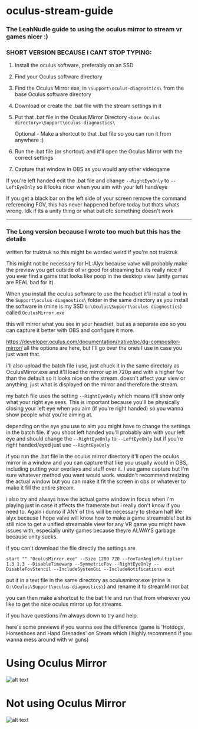 # oculus-stream-guide
### The LeahNudle guide to using the oculus mirror to stream vr games nicer :)

### SHORT VERSION BECAUSE I CANT STOP TYPING:
1. Install the oculus software, preferably on an SSD
2. Find your Oculus software directory
3. Find the Oculus Mirror exe, in `\Support\oculus-diagnostics\` from the base Oculus software directory
4. Download or create the .bat file with the stream settings in it
5. Put that .bat file in the Oculus Mirror Directory `<base Oculus directory>\Support\oculus-diagnostics\`

   Optional - Make a shortcut to that .bat file so you can run it from anywhere :)
   
6. Run the .bat file (or shortcut) and it'll open the Oculus Mirror with the correct settings
7. Capture that window in OBS as you would any other videogame

If you're left handed edit the .bat file and change `--RightEyeOnly` to `--LeftEyeOnly` so it looks nicer when you aim with your left hand/eye

If you get a black bar on the left side of your screen remove the command referencing FOV, this has never happened before today but thats whats wrong. Idk if its a unity thing or what but ofc something doesn't work

---
### The Long version because I wrote too much but this has the details

written for truktruk so this might be worded weird if you're not truktruk

This might not be necessary for HL:Alyx because valve will probably make the preview you get outside of vr good for streaming but its really nice if you ever find a game that looks like poop in the desktop view (unity games are REAL bad for it)

When you install the oculus software to use the headset it'll install a tool in the `Support\oculus-diagnostics\` folder in the same directory as you install the software in (mine is my SSD `G:\Oculus\Support\oculus-diagnostics`) called `OculusMirror.exe`

this will mirror what you see in your headset, but as a separate exe so you can capture it better with OBS and configure it more. 

https://developer.oculus.com/documentation/native/pc/dg-compositor-mirror/ all the options are here, but I'll go over the ones I use in case you just want that.



i'll also upload the batch file i use, just chuck it in the same directory as OculusMirror.exe and it'll load the mirror up in 720p and with a higher fov than the default so it looks nice on the stream. doesn't affect your view or anything, just what is displayed on the mirror and therefore the stream. 

my batch file uses the setting `--RightEyeOnly` which means it'll show only what your right eye sees. This is important because you'll be physically closing your left eye when you aim (if you're right handed) so you wanna show people what you're aiming at.


depending on the eye you use to aim you might have to change the settings in the batch file. if you shoot left handed you'll probably aim with your left eye and should change the `--RightEyeOnly` to `--LeftEyeOnly` but if you're right handed/eyed just use `--RightEyeOnly`

if you run the  .bat file in the oculus mirror directory it'll open the oculus mirror in a window and you can capture that like you usually would in OBS, including putting your overlays and stuff over it. I use game capture but I'm sure whatever method you want would work. wouldn't recommend resizing the actual window but you can make it fit the screen in obs or whatever to make it fill the entire stream.

i also try and always have the actual game window in focus when i'm playing just in case it affects the framerate but i really don't know if you need to. Again i dunno if ANY of this will be necessary to stream half life alyx because I hope valve will know how to make a game streamable! but its still nice to get a unified streamable view for any VR game you might have issues with, especially unity games because theyre ALWAYS garbage because unity sucks.

if you can't download the file directly the settings are 

``start "" "OculusMirror.exe" --Size 1280 720 --FovTanAngleMultiplier 1.3 1.3 --DisableTimewarp --SymmetricFov --RightEyeOnly --DisableFovStencil --IncludeSystemGui --IncludeNotifications
exit``

put it in a text file in the same directory as oculusmirror.exe (mine is `G:\Oculus\Support\oculus-diagnostics\`) and rename it to streamMirror.bat

you can then make a shortcut to the bat file and run that from wherever you like to get the nice oculus mirror up for streams.

if you have questions i'm always down to try and help.

here's some previews if you wanna see the difference (game is 'Hotdogs, Horseshoes and Hand Grenades' on Steam which i highly recommend if you wanna mess around with vr guns)

# Using Oculus Mirror
![alt text](https://i.imgur.com/aRdZbZQ.png "Using Oculus Mirror")

# Not using Oculus Mirror
![alt text](https://i.imgur.com/54uBlSx.jpg " Not Using Oculus Mirror")


